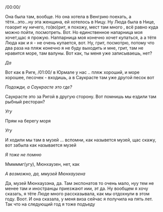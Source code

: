/00:00/

Она была там, вообще. Но она хотела в Венгрию поехать, а тётя...это...ну эта женщина, ей хотелось в Ницу. Ну Люда была в Нице, гоаорит ну ничего, го(во)рит, я похожу, мест там много , всё равно куда можно пойти, посмотреть. Вот. Но единственное напарница моя хочет,щас я прожую. Наппарница моя конечно хочет купаться, а а тётя Люда как и я - не очень купается, вот. Ну, грит, посмотрю, потому что два раза на пляж конечно я не буду выходить и мне, грит, там не нравится море, там валуны. Вот как, ты меня уже записываешь, нет?

_Да_

Вот как в Риге, /01:00/ в Юрмале у нас .. пляж хороший, и море хорошее, песочек - входишь, а в Саукрасте там уже другой песок вот

_Подожди, а Саукрасте это где?_

Саукрасте это за Ригой в другую сторону. Вот помнишь мы ездили там рыбный ресторан?

_Угу_

Прям на берегу моря

_Угу_

И ходили мы там в музей ... вспомни, как назывется музей, щас скажу, вот забыла как называется музей

_Я тоже не помню_

Мммммг(угу), Мюнхаузен, нет, как

_А возможно, да, ммузей Мюнхаузена_

Да, музей Мюнхаузэна, да. Там экспонатов то очень мало, нуу тем не менее там и иностранцы приезжают иии, эт да. Ну вообщем я хочу сказать, я тёте Люде много рассказывала, как мы отдохнули в этом году. Воот.  И она сказала, у меня виза сейчас я получила на пять лет. Так что на следующий год я тоже подъеду
